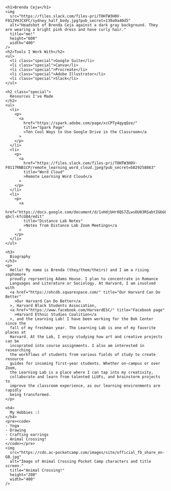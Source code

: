     <h1>Brenda Ceja</h1>
    <img
      src="https://files.slack.com/files-pri/T0HTW3H0V-F012VHJCXFC/sydney_half_body.jpg?pub_secret=139a9a40d5"
      alt="Headshot of Brenda Ceja against a dark gray background. They are wearing a bright pink dress and have curly hair."
      title="me!"
      height="600"
      width="400"
    />
    <h2>Tools I Work With</h2>
    <ul>
      <li class="special">Google Suite</li>
      <li class="special">Canva</li>
      <li class="special">Procreate</li>
      <li class="special">Adobe Illustrator</li>
      <li class="special">Slack</li>
    </ul>

    <h2 class="special">
      Resources I've Made
    </h2>
    <ul>
      <li>
        <p>
          <a
            href="https://spark.adobe.com/page/xcCPTy4qyqQze/"
            title="Spark Page"
            >Ten Cool Ways to Use Google Drive in the Classroom</a
          >
        </p>
      </li>
      <li>
        <p>
          <a
            href="https://files.slack.com/files-pri/T0HTW3H0V-F0117RNB1CP/remote_learning_word_cloud.jpeg?pub_secret=b829258863"
            title="Word Cloud"
            >Remote Learning Word Cloud</a
          >
        </p>
      </li>
      <li>
        <p>
          <a
            href="https://docs.google.com/document/d/1vHdjbHr8QS7ZLwsDU03RSabtIGbGO80-qbcl-kfcGB4/edit"
            title="Distance Lab Notes"
            >Notes from Distance Lab Zoom Meetings</a
          >
        </p>
      </li>
    </ul>

    <h3>
      Biography
    </h3>
    <p>
      Hello! My name is Brenda (they/them/theirs) and I am a rising sophomore
      proudly reprsenting Adams House. I plan to concentrate in Romance
      Languages and Literature or Sociology. At Harvard, I am involved with
      <a href="https://ohcdb.squarespace.com/" title="Our Harvard Can Do Better"
        >Our Harvard Can Do Better</a
      >, Harvard Black Students Association,
      <a href="https://www.facebook.com/HarvardESC/" title="Facebook page"
        >Harvard Ethnic Studies Coalition</a
      >, and the Learning Lab! I have been working for the Bok Center since the
      fall of my freshman year. The Learning Lab is one of my favorite places at
      Harvard. At the Lab, I enjoy studying how art and creative projects can be
      incoprated into course assignments. I also am interested in researching
      the workflows of students from various fields of study to create resource
      guides for incoming first-year students. Whether on-campus or over Zoom,
      the Learning Lab is a place where I can tap into my creativity,
      collaborate and learn from talented LLUFs, and brainstorm projects to
      improve the classroom experience, as our learning environments are rapidly
      being transformed.
    </p>

    <h4>
      My Hobbies :)
    </h4>
    <pre><code>
    - Yoga
    - Drawing
    - Crafting earrings
    - Animal Crossing!
    </code></pre>
    <img
      src="https://cdn.ac-pocketcamp.com/images/site/official_fb_share_en-GB.jpg"
      alt="Image of Animal Crossing Pocket Camp characters and title screen."
      title="Animal Crossing!"
      height="200"
      width="400"
    />
